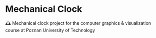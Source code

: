 # Mechanical Clock
🕰 Mechanical clock project for the computer graphics &amp; visualization course at Poznan University of Technology 

